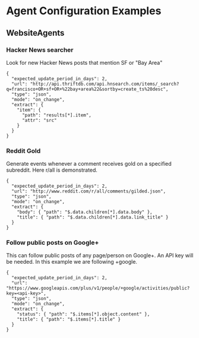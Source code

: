 # Agent Configuration Examples

## WebsiteAgents

### Hacker News searcher

Look for new Hacker News posts that mention SF or "Bay Area"

    {
      "expected_update_period_in_days": 2,
      "url": "http://api.thriftdb.com/api.hnsearch.com/items/_search?q=francisco+OR+sf+OR+%22bay+area%22&sortby=create_ts%20desc",
      "type": "json",
      "mode": "on_change",
      "extract": {
        "item": {
          "path": "results[*].item",
          "attr": "src"
        }
      }
    }

### Reddit Gold

Generate events whenever a comment receives gold on a specified subreddit. Here r/all is demonstrated.

    {
      "expected_update_period_in_days": 2,
      "url": "http://www.reddit.com/r/all/comments/gilded.json",
      "type": "json",
      "mode": "on_change",
      "extract": {
        "body": { "path": "$.data.children[*].data.body" },
        "title": { "path": "$.data.children[*].data.link_title" }
      }
    }

### Follow public posts on Google+

This can follow public posts of any page/person on Google+. An API key will be needed. In this example we are following +google.

    {
      "expected_update_period_in_days": 2,
      "url": "https://www.googleapis.com/plus/v1/people/+google/activities/public?key=<api-key>",
      "type": "json",
      "mode": "on_change",
      "extract": {
        "status": { "path": "$.items[*].object.content" },
        "title": { "path": "$.items[*].title" }
      }
    }